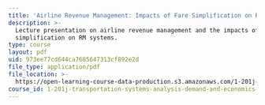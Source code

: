 ```yaml
---
title: 'Airline Revenue Management: Impacts of Fare Simplification on RM Systems'
description: >-
  Lecture presentation on airline revenue management and the impacts of fare
  simplification on RM systems.
type: course
layout: pdf
uid: 973ee77cd644ca7685647313cf892e2d
file_type: application/pdf
file_location: >-
  https://open-learning-course-data-production.s3.amazonaws.com/1-201j-transportation-systems-analysis-demand-and-economics-fall-2008/973ee77cd644ca7685647313cf892e2d_MIT1_201JF08_lec18.pdf
course_id: 1-201j-transportation-systems-analysis-demand-and-economics-fall-2008
---
```

